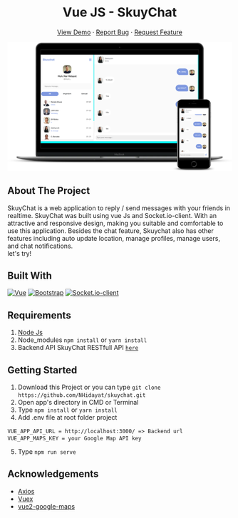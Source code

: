 <h1 align='center'>Vue JS - SkuyChat</h1>
  <p align="center">
    <a href="https://skuychat.netlify.app/" target="_blank">View Demo</a>
    ·
    <a href="https://github.com/NHidayat/skuychat/issues">Report Bug</a>
    ·
    <a href="https://github.com/NHidayat/skuychat/issues">Request Feature</a>
  </p>

![Image Banner](https://github.com/NHidayat/skuychat/blob/master/src/assets/banner.png)

## About The Project
SkuyChat is a web application to reply / send messages with your friends in realtime. SkuyChat was built using vue Js and Socket.io-client. With an attractive and responsive design, making you suitable and comfortable to use this application. Besides the chat feature, Skuychat also has other features including auto update location, manage profiles, manage users, and chat notifications.
<br>
let's try!

## Built With

[![Vue](https://img.shields.io/badge/Vue-v2.6.11-green)](https://github.com/vuejs/vue)
[![Bootstrap](https://img.shields.io/badge/Bootstrap-v4.5.x-blue)](https://github.com/bootstrap-vue/bootstrap-vue)
[![Socket.io-client](https://img.shields.io/badge/Socket.io-v4.5.x-black)](https://socket.io)

## Requirements

1. <a href="https://nodejs.org/en/download/">Node Js</a>
2. Node_modules `npm install` or `yarn install`
3. Backend API SkuyChat RESTfull API [`here`](https://github.com/NHidayat/skuychat-backend)

## Getting Started

1. Download this Project or you can type `git clone https://github.com/NHidayat/skuychat.git`
2. Open app's directory in CMD or Terminal
3. Type `npm install` or `yarn install`
4. Add .env file at root folder project
```
VUE_APP_API_URL = http://localhost:3000/ => Backend url
VUE_APP_MAPS_KEY = your Google Map API key
```
5. Type `npm run serve`

## Acknowledgements

- [Axios](https://www.npmjs.com/package/axios)
- [Vuex](https://vuex.vuejs.org/)
- [vue2-google-maps](https://www.npmjs.com/package/vue2-google-maps)

